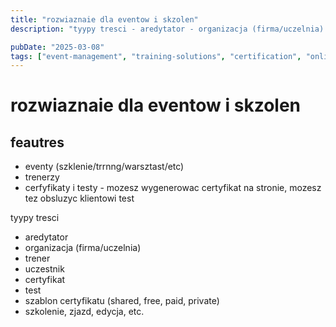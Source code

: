 ```yaml
---
title: "rozwiaznaie dla eventow i skzolen"
description: "tyypy tresci - aredytator - organizacja (firma/uczelnia) - trener - uczestnik - certyfikat - test - szablon certyfikatu (shared, free, paid, private) - szkoleni..."

pubDate: "2025-03-08"
tags: ["event-management", "training-solutions", "certification", "online-platform", "innovation"]
---
```


# rozwiaznaie dla eventow i skzolen

## feautres
- eventy (szklenie/trrnng/warsztast/etc)
- trenerzy
- cerfyfikaty i testy - mozesz wygenerowac certyfikat na stronie, mozesz tez obsluzyc klientowi test

tyypy tresci
- aredytator
- organizacja (firma/uczelnia)
- trener
- uczestnik
- certyfikat
- test
- szablon certyfikatu (shared, free, paid, private)
- szkolenie, zjazd, edycja, etc.